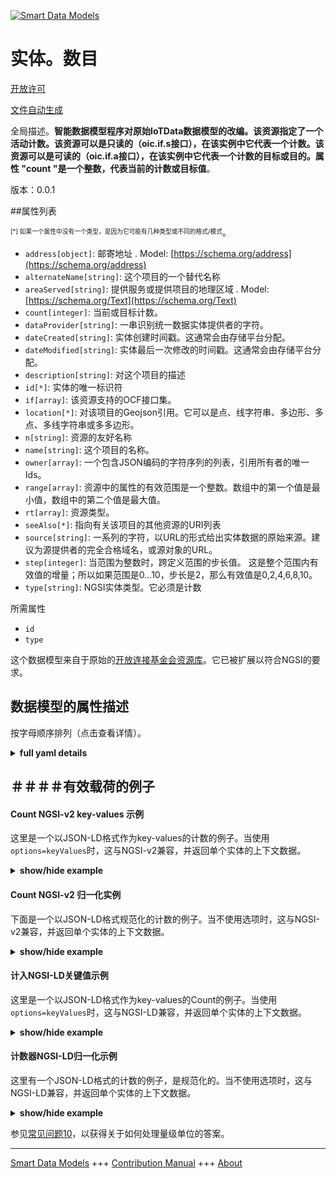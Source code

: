<!-- 10-Header -->  
[![Smart Data Models](https://smartdatamodels.org/wp-content/uploads/2022/01/SmartDataModels_logo.png "Logo")](https://smartdatamodels.org)  
实体。数目  
=====<!-- /10-Header -->  
<!-- 15-License -->  
[开放许可](https://github.com/smart-data-models//dataModel.OCF/blob/master/Count/LICENSE.md)  
[文件自动生成](https://docs.google.com/presentation/d/e/2PACX-1vTs-Ng5dIAwkg91oTTUdt8ua7woBXhPnwavZ0FxgR8BsAI_Ek3C5q97Nd94HS8KhP-r_quD4H0fgyt3/pub?start=false&loop=false&delayms=3000#slide=id.gb715ace035_0_60)  
<!-- /15-License -->  
<!-- 20-Description -->  
全局描述。**智能数据模型程序对原始IoTData数据模型的改编。该资源指定了一个活动计数。该资源可以是只读的（oic.if.s接口），在该实例中它代表一个计数。该资源可以是可读的（oic.if.a接口），在该实例中它代表一个计数的目标或目的。属性 "count "是一个整数，代表当前的计数或目标值**。  
版本：0.0.1  
<!-- /20-Description -->  
<!-- 30-PropertiesList -->  

##属性列表  

<sup><sub>[*] 如果一个属性中没有一个类型，是因为它可能有几种类型或不同的格式/模式</sub></sup>。  
- `address[object]`: 邮寄地址  . Model: [https://schema.org/address](https://schema.org/address)- `alternateName[string]`: 这个项目的一个替代名称  - `areaServed[string]`: 提供服务或提供项目的地理区域  . Model: [https://schema.org/Text](https://schema.org/Text)- `count[integer]`: 当前或目标计数。  - `dataProvider[string]`: 一串识别统一数据实体提供者的字符。  - `dateCreated[string]`: 实体创建时间戳。这通常会由存储平台分配。  - `dateModified[string]`: 实体最后一次修改的时间戳。这通常会由存储平台分配。  - `description[string]`: 对这个项目的描述  - `id[*]`: 实体的唯一标识符  - `if[array]`: 该资源支持的OCF接口集。  - `location[*]`: 对该项目的Geojson引用。它可以是点、线字符串、多边形、多点、多线字符串或多多边形。  - `n[string]`: 资源的友好名称  - `name[string]`: 这个项目的名称。  - `owner[array]`: 一个包含JSON编码的字符序列的列表，引用所有者的唯一Ids。  - `range[array]`: 资源中的属性的有效范围是一个整数。数组中的第一个值是最小值，数组中的第二个值是最大值。  - `rt[array]`: 资源类型。  - `seeAlso[*]`: 指向有关该项目的其他资源的URI列表  - `source[string]`: 一系列的字符，以URL的形式给出实体数据的原始来源。建议为源提供者的完全合格域名，或源对象的URL。  - `step[integer]`: 当范围为整数时，跨定义范围的步长值。  这是整个范围内有效值的增量；所以如果范围是0...10，步长是2，那么有效值是0,2,4,6,8,10。  - `type[string]`: NGSI实体类型。它必须是计数  <!-- /30-PropertiesList -->  
<!-- 35-RequiredProperties -->  
所需属性  
- `id`  - `type`  <!-- /35-RequiredProperties -->  
<!-- 40-RequiredProperties -->  
这个数据模型来自于原始的[开放连接基金会资源库](https://github.com/openconnectivityfoundation/IoTDataModels)。它已被扩展以符合NGSI的要求。  
<!-- /40-RequiredProperties -->  
<!-- 50-DataModelHeader -->  
## 数据模型的属性描述  
按字母顺序排列（点击查看详情）。  
<!-- /50-DataModelHeader -->  
<!-- 60-ModelYaml -->  
<details><summary><strong>full yaml details</strong></summary>    
```yaml  
Count:    
  description: 'Smart Data Models Program adaptation of the original IoTData data Models. This Resource specifies an activity count. The Resource can be readonly (oic.if.s interface) in which instance it represents a count. The Resource can be readwrite (oic.if.a interface) in which instance it represents a goal or target for a count. The Property ''count'' is an integer representing either the current count or goal value.'    
  properties:    
    address:    
      description: 'The mailing address'    
      properties:    
        addressCountry:    
          description: 'Property. The country. For example, Spain. Model:''https://schema.org/addressCountry'''    
          type: string    
        addressLocality:    
          description: 'Property. The locality in which the street address is, and which is in the region. Model:''https://schema.org/addressLocality'''    
          type: string    
        addressRegion:    
          description: 'Property. The region in which the locality is, and which is in the country. Model:''https://schema.org/addressRegion'''    
          type: string    
        postOfficeBoxNumber:    
          description: 'Property. The post office box number for PO box addresses. For example, 03578. Model:''https://schema.org/postOfficeBoxNumber'''    
          type: string    
        postalCode:    
          description: 'Property. The postal code. For example, 24004. Model:''https://schema.org/https://schema.org/postalCode'''    
          type: string    
        streetAddress:    
          description: 'Property. The street address. Model:''https://schema.org/streetAddress'''    
          type: string    
      type: object    
      x-ngsi:    
        model: https://schema.org/address    
        type: Property    
    alternateName:    
      description: 'An alternative name for this item'    
      type: string    
      x-ngsi:    
        type: Property    
    areaServed:    
      description: 'The geographic area where a service or offered item is provided'    
      type: string    
      x-ngsi:    
        model: https://schema.org/Text    
        type: Property    
    count:    
      description: 'The current or Target count.'    
      type: integer    
      x-ngsi:    
        type: Property    
    dataProvider:    
      description: 'A sequence of characters identifying the provider of the harmonised data entity.'    
      type: string    
      x-ngsi:    
        type: Property    
    dateCreated:    
      description: 'Entity creation timestamp. This will usually be allocated by the storage platform.'    
      format: date-time    
      type: string    
      x-ngsi:    
        type: Property    
    dateModified:    
      description: 'Timestamp of the last modification of the entity. This will usually be allocated by the storage platform.'    
      format: date-time    
      type: string    
      x-ngsi:    
        type: Property    
    description:    
      description: 'A description of this item'    
      type: string    
      x-ngsi:    
        type: Property    
    id:    
      anyOf: &count_-_properties_-_owner_-_items_-_anyof    
        - description: 'Property. Identifier format of any NGSI entity'    
          maxLength: 256    
          minLength: 1    
          pattern: ^[\w\-\.\{\}\$\+\*\[\]`|~^@!,:\\]+$    
          type: string    
        - description: 'Property. Identifier format of any NGSI entity'    
          format: uri    
          type: string    
      description: 'Unique identifier of the entity'    
      x-ngsi:    
        type: Property    
    if:    
      description: 'The OCF Interface set supported by this Resource.'    
      items:    
        enum:    
          - oic.if.a    
          - oic.if.s    
          - oic.if.baseline    
        type: string    
      minItems: 2    
      readOnly: true    
      type: array    
      uniqueItems: true    
      x-ngsi:    
        type: Property    
    location:    
      description: 'Geojson reference to the item. It can be Point, LineString, Polygon, MultiPoint, MultiLineString or MultiPolygon'    
      oneOf:    
        - description: 'Geoproperty. Geojson reference to the item. Point'    
          properties:    
            bbox:    
              items:    
                type: number    
              minItems: 4    
              type: array    
            coordinates:    
              items:    
                type: number    
              minItems: 2    
              type: array    
            type:    
              enum:    
                - Point    
              type: string    
          required:    
            - type    
            - coordinates    
          title: 'GeoJSON Point'    
          type: object    
        - description: 'Geoproperty. Geojson reference to the item. LineString'    
          properties:    
            bbox:    
              items:    
                type: number    
              minItems: 4    
              type: array    
            coordinates:    
              items:    
                items:    
                  type: number    
                minItems: 2    
                type: array    
              minItems: 2    
              type: array    
            type:    
              enum:    
                - LineString    
              type: string    
          required:    
            - type    
            - coordinates    
          title: 'GeoJSON LineString'    
          type: object    
        - description: 'Geoproperty. Geojson reference to the item. Polygon'    
          properties:    
            bbox:    
              items:    
                type: number    
              minItems: 4    
              type: array    
            coordinates:    
              items:    
                items:    
                  items:    
                    type: number    
                  minItems: 2    
                  type: array    
                minItems: 4    
                type: array    
              type: array    
            type:    
              enum:    
                - Polygon    
              type: string    
          required:    
            - type    
            - coordinates    
          title: 'GeoJSON Polygon'    
          type: object    
        - description: 'Geoproperty. Geojson reference to the item. MultiPoint'    
          properties:    
            bbox:    
              items:    
                type: number    
              minItems: 4    
              type: array    
            coordinates:    
              items:    
                items:    
                  type: number    
                minItems: 2    
                type: array    
              type: array    
            type:    
              enum:    
                - MultiPoint    
              type: string    
          required:    
            - type    
            - coordinates    
          title: 'GeoJSON MultiPoint'    
          type: object    
        - description: 'Geoproperty. Geojson reference to the item. MultiLineString'    
          properties:    
            bbox:    
              items:    
                type: number    
              minItems: 4    
              type: array    
            coordinates:    
              items:    
                items:    
                  items:    
                    type: number    
                  minItems: 2    
                  type: array    
                minItems: 2    
                type: array    
              type: array    
            type:    
              enum:    
                - MultiLineString    
              type: string    
          required:    
            - type    
            - coordinates    
          title: 'GeoJSON MultiLineString'    
          type: object    
        - description: 'Geoproperty. Geojson reference to the item. MultiLineString'    
          properties:    
            bbox:    
              items:    
                type: number    
              minItems: 4    
              type: array    
            coordinates:    
              items:    
                items:    
                  items:    
                    items:    
                      type: number    
                    minItems: 2    
                    type: array    
                  minItems: 4    
                  type: array    
                type: array    
              type: array    
            type:    
              enum:    
                - MultiPolygon    
              type: string    
          required:    
            - type    
            - coordinates    
          title: 'GeoJSON MultiPolygon'    
          type: object    
      x-ngsi:    
        type: Geoproperty    
    n:    
      description: 'Friendly name of the Resource'    
      maxLength: 64    
      readOnly: true    
      type: string    
      x-ngsi:    
        type: Property    
    name:    
      description: 'The name of this item.'    
      type: string    
      x-ngsi:    
        type: Property    
    owner:    
      description: 'A List containing a JSON encoded sequence of characters referencing the unique Ids of the owner(s)'    
      items:    
        anyOf: *count_-_properties_-_owner_-_items_-_anyof    
        description: 'Property. Unique identifier of the entity'    
      type: array    
      x-ngsi:    
        type: Property    
    range:    
      description: 'The valid range for the Property in the Resource as an integer. The first value in the array is the minimum value, the second value in the array is the maximum value.'    
      items:    
        type: integer    
      maxItems: 2    
      minItems: 2    
      readOnly: true    
      type: array    
      x-ngsi:    
        type: Property    
    rt:    
      description: 'The Resource Type.'    
      items:    
        enum:    
          - oic.r.sensor.activity.count    
        maxLength: 64    
        type: string    
      minItems: 1    
      readOnly: true    
      type: array    
      uniqueItems: true    
      x-ngsi:    
        type: Property    
    seeAlso:    
      description: 'list of uri pointing to additional resources about the item'    
      oneOf:    
        - items:    
            format: uri    
            type: string    
          minItems: 1    
          type: array    
        - format: uri    
          type: string    
      x-ngsi:    
        type: Property    
    source:    
      description: 'A sequence of characters giving the original source of the entity data as a URL. Recommended to be the fully qualified domain name of the source provider, or the URL to the source object.'    
      type: string    
      x-ngsi:    
        type: Property    
    step:    
      description: 'Step value across the defined range when the range is an integer.  This is the increment for valid values across the range; so if range is 0..10 and step is 2 then valid values are 0,2,4,6,8,10.'    
      readOnly: true    
      type: integer    
      x-ngsi:    
        type: Property    
    type:    
      description: 'NGSI entity type. It has to be Count'    
      enum:    
        - Count    
      type: string    
      x-ngsi:    
        type: Property    
  required:    
    - id    
    - type    
  type: object    
  x-derived-from: https://github.com/OpenInterConnect/IoTDataModels/blob/master/CountResURI.swagger.json    
  x-disclaimer: 'Redistribution and use in source and binary forms, with or without modification, are permitted  provided that the license conditions are met. Copyleft (c) 2021 Contributors to Smart Data Models Program'    
  x-license-url: https://github.com/smart-data-models/dataModel.OCF/blob/master/Count/LICENSE.md    
  x-model-schema: https://smart-data-models.github.io/dataModel.IoTDataModels/Count/schema.json    
  x-model-tags: OCF    
  x-version: 0.0.1    
```  
</details>    
<!-- /60-ModelYaml -->  
<!-- 70-MiddleNotes -->  
<!-- /70-MiddleNotes -->  
<!-- 80-Examples -->  
## ＃＃＃＃有效载荷的例子  
#### Count NGSI-v2 key-values 示例  
这里是一个以JSON-LD格式作为key-values的计数的例子。当使用`options=keyValues`时，这与NGSI-v2兼容，并返回单个实体的上下文数据。  
<details><summary><strong>show/hide example</strong></summary>    
```json  
{  
  "id": "urn:ngsi-ld:Count:id:ANPP:64594792",  
  "dateCreated": "1970-08-14T20:52:44Z",  
  "dateModified": "1982-07-21T00:53:54Z",  
  "source": "Fear very opportunity sea prevent hospital check.",  
  "name": "Federal simply turn meet less. North stay step while window network can.",  
  "alternateName": "Produce summer alone toward attorney. Discuss article four go.",  
  "description": "Head enter heart though later. Form agree plant exactly back before. Mouth able probably threat.",  
  "dataProvider": "Lose allow oil box any film. Someone people reveal exist significant admit treatment idea. Bank perhaps choice none.",  
  "owner": [  
    "urn:ngsi-ld:Count:items:BHAE:96828546",  
    "urn:ngsi-ld:Count:items:VDZM:08245550"  
  ],  
  "seeAlso": [  
    "urn:ngsi-ld:Count:items:JZGY:19989096",  
    "urn:ngsi-ld:Count:items:VPFW:31471711"  
  ],  
  "location": {  
    "type": "Point",  
    "coordinates": [  
      -75.8259115,  
      -9.81898  
    ]  
  },  
  "address": {  
    "streetAddress": "Choice anything lawyer necessary open. Hope left believe science water bill. Cell several senior exist. Often a camera join picture.",  
    "addressLocality": "Eight across him source democratic future create big.",  
    "addressRegion": "Political memory how public almost. Affect local effort instead. Hard financial can small already.",  
    "addressCountry": "Must happen degree truth something.",  
    "postalCode": "Do thus address generation. Source medical many past realize service then. Work red central model professional small.",  
    "postOfficeBoxNumber": "Myself until politics bag police citizen. Pretty contain process."  
  },  
  "areaServed": "Much maybe through you less cut after."  
}  
```  
</details>  
#### Count NGSI-v2 归一化实例  
下面是一个以JSON-LD格式规范化的计数的例子。当不使用选项时，这与NGSI-v2兼容，并返回单个实体的上下文数据。  
<details><summary><strong>show/hide example</strong></summary>    
```json  
{  
  "id": {  
    "type": "string",  
    "value": "urn:ngsi-ld:Count:id:ANPP:64594792"  
  },  
  "dateCreated": {  
    "format": "date-time",  
    "type": "string",  
    "value": "1970-08-14T20:52:44Z"  
  },  
  "dateModified": {  
    "format": "date-time",  
    "type": "string",  
    "value": "1982-07-21T00:53:54Z"  
  },  
  "source": {  
    "type": "string",  
    "value": "Fear very opportunity sea prevent hospital check."  
  },  
  "name": {  
    "type": "string",  
    "value": "Federal simply turn meet less. North stay step while window network can."  
  },  
  "alternateName": {  
    "type": "string",  
    "value": "Produce summer alone toward attorney. Discuss article four go."  
  },  
  "description": {  
    "type": "string",  
    "value": "Head enter heart though later. Form agree plant exactly back before. Mouth able probably threat."  
  },  
  "dataProvider": {  
    "type": "string",  
    "value": "Lose allow oil box any film. Someone people reveal exist significant admit treatment idea. Bank perhaps choice none."  
  },  
  "owner": {  
    "type": "array",  
    "value": [  
      "urn:ngsi-ld:Count:items:BHAE:96828546",  
      "urn:ngsi-ld:Count:items:VDZM:08245550"  
    ]  
  },  
  "seeAlso": {  
    "type": "array",  
    "value": [  
      "urn:ngsi-ld:Count:items:JZGY:19989096",  
      "urn:ngsi-ld:Count:items:VPFW:31471711"  
    ]  
  },  
  "location": {  
    "type": "object",  
    "value": {  
      "type": "Point",  
      "coordinates": [  
        -75.8259115,  
        -9.81898  
      ]  
    }  
  },  
  "address": {  
    "type": "object",  
    "value": {  
      "streetAddress": "Choice anything lawyer necessary open. Hope left believe science water bill. Cell several senior exist. Often a camera join picture.",  
      "addressLocality": "Eight across him source democratic future create big.",  
      "addressRegion": "Political memory how public almost. Affect local effort instead. Hard financial can small already.",  
      "addressCountry": "Must happen degree truth something.",  
      "postalCode": "Do thus address generation. Source medical many past realize service then. Work red central model professional small.",  
      "postOfficeBoxNumber": "Myself until politics bag police citizen. Pretty contain process."  
    }  
  },  
  "areaServed": {  
    "type": "string",  
    "value": "Much maybe through you less cut after."  
  }  
}  
```  
</details>  
#### 计入NGSI-LD关键值示例  
这里是一个以JSON-LD格式作为key-values的Count的例子。当使用`options=keyValues`时，这与NGSI-LD兼容，并返回单个实体的上下文数据。  
<details><summary><strong>show/hide example</strong></summary>    
```json  
{  
    "id": "urn:ngsi-ld:Count:id:ANPP:64594792",  
    "dateCreated": "1970-08-14T20:52:44Z",  
    "dateModified": "1982-07-21T00:53:54Z",  
    "source": "Fear very opportunity sea prevent hospital check.",  
    "name": "Federal simply turn meet less. North stay step while window network can.",  
    "alternateName": "Produce summer alone toward attorney. Discuss article four go.",  
    "description": "Head enter heart though later. Form agree plant exactly back before. Mouth able probably threat.",  
    "dataProvider": "Lose allow oil box any film. Someone people reveal exist significant admit treatment idea. Bank perhaps choice none.",  
    "owner": [  
        "urn:ngsi-ld:Count:items:BHAE:96828546",  
        "urn:ngsi-ld:Count:items:VDZM:08245550"  
    ],  
    "seeAlso": [  
        "urn:ngsi-ld:Count:items:JZGY:19989096",  
        "urn:ngsi-ld:Count:items:VPFW:31471711"  
    ],  
    "location": {  
        "type": "Point",  
        "coordinates": [  
            -75.8259115,  
            -9.81898  
        ]  
    },  
    "address": {  
        "streetAddress": "Choice anything lawyer necessary open. Hope left believe science water bill. Cell several senior exist. Often a camera join picture.",  
        "addressLocality": "Eight across him source democratic future create big.",  
        "addressRegion": "Political memory how public almost. Affect local effort instead. Hard financial can small already.",  
        "addressCountry": "Must happen degree truth something.",  
        "postalCode": "Do thus address generation. Source medical many past realize service then. Work red central model professional small.",  
        "postOfficeBoxNumber": "Myself until politics bag police citizen. Pretty contain process."  
    },  
    "areaServed": "Much maybe through you less cut after.",  
    "@context": [  
        "https://smartdatamodels.org/context.jsonld",  
        "https://raw.githubusercontent.com/smart-data-models/dataModel.OCF/master/context.jsonld"  
    ]  
}  
```  
</details>  
#### 计数器NGSI-LD归一化示例  
这里有一个JSON-LD格式的计数的例子，是规范化的。当不使用选项时，这与NGSI-LD兼容，并返回单个实体的上下文数据。  
<details><summary><strong>show/hide example</strong></summary>    
```json  
{  
    "id": "urn:ngsi-ld:Count:id:BDUD:14746690",  
    "dateCreated": {  
        "type": "Property",  
        "value": {  
            "@type": "DateTime",  
            "@value": "1976-07-07T08:45:45Z"  
        }  
    },  
    "dateModified": {  
        "type": "Property",  
        "value": {  
            "@type": "DateTime",  
            "@value": "1981-11-13T20:20:30Z"  
        }  
    },  
    "source": {  
        "type": "Property",  
        "value": "Partner child majority industry. Responsibility prepare statement story security great style. Project phone hear pass city including growth role."  
    },  
    "name": {  
        "type": "Property",  
        "value": "Kind under nature day near."  
    },  
    "alternateName": {  
        "type": "Property",  
        "value": "Side heavy model. Nice identify fund push start. Upon edge much ok from image reality. When employee require standard during blue out."  
    },  
    "description": {  
        "type": "Property",  
        "value": "Would adult but road. Still few attention professional."  
    },  
    "dataProvider": {  
        "type": "Property",  
        "value": "Bed begin trouble first always up thank study. Item maybe public commercial series task month. Age down simple ahead radio ball."  
    },  
    "owner": {  
        "type": "Property",  
        "value": [  
            "urn:ngsi-ld:Count:items:DNXT:36065942",  
            "urn:ngsi-ld:Count:items:RFBR:16164093"  
        ]  
    },  
    "seeAlso": {  
        "type": "Property",  
        "value": [  
            "urn:ngsi-ld:Count:items:ATKL:76510154"  
        ]  
    },  
    "location": {  
        "type": "Property",  
        "value": {  
            "type": "Point",  
            "coordinates": [  
                -11.246975,  
                52.808364  
            ]  
        }  
    },  
    "address": {  
        "type": "Property",  
        "value": {  
            "streetAddress": "Level company sure reach. Federal majority not protect name what where. Brother board nearly none reduce decision.",  
            "addressLocality": "Should act early art take how. Save us Mr set large. Day source play property data piece or.",  
            "addressRegion": "Develop suggest purpose compare system. She task behavior worker color up owner.",  
            "addressCountry": "Party ten political contain town little. Community reality Mrs city.",  
            "postalCode": "Pretty skill old believe. Hear least base back. Knowledge green money this east identify almost. Glass all improve.",  
            "postOfficeBoxNumber": "Wear itself here field should watch. Number listen local do likely wrong begin."  
        }  
    },  
    "areaServed": {  
        "type": "Property",  
        "value": "Machine knowledge oil situation business mother see. Team group young."  
    },  
    "@context": [  
        "https://smartdatamodels.org/context.jsonld",  
        "https://raw.githubusercontent.com/smart-data-models/dataModel.OCF/master/context.jsonld"  
    ]  
}  
```  
</details><!-- /80-Examples -->  
<!-- 90-FooterNotes -->  
<!-- /90-FooterNotes -->  
<!-- 95-Units -->  
参见[常见问题10](https://smartdatamodels.org/index.php/faqs/)，以获得关于如何处理量级单位的答案。  
<!-- /95-Units -->  
<!-- 97-LastFooter -->  
---  
[Smart Data Models](https://smartdatamodels.org) +++ [Contribution Manual](https://bit.ly/contribution_manual) +++ [About](https://bit.ly/Introduction_SDM)<!-- /97-LastFooter -->  
